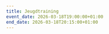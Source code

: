 ```yaml
---
title: Jeugdtraining
event_date: 2026-03-18T19:00:00+01:00
end_date: 2026-03-18T20:15:00+01:00
---
```

